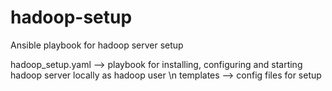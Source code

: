 # hadoop-setup
Ansible playbook for hadoop server setup

hadoop_setup.yaml --> playbook for installing, configuring and starting hadoop server locally as hadoop user \n
templates --> config files for setup 



